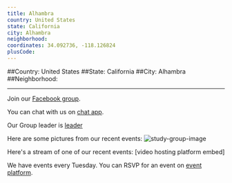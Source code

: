 ```yaml
---
title: Alhambra
country: United States
state: California
city: Alhambra
neighborhood: 
coordinates: 34.092736, -118.126824
plusCode:
---
```


##Country: United States
##State: California
##City: Alhambra
##Neighborhood: 
*****
Join our [Facebook group](https://www.facebook.com/groups/free.Code.Camp.Alhambra).

You can chat with us on [chat app]().

Our Group leader is [leader]()

Here are some pictures from our recent events:
![study-group-image]()

Here's a stream of one of our recent events:
[video hosting platform embed]

We have events every Tuesday. You can RSVP for an event on [event platform]().
